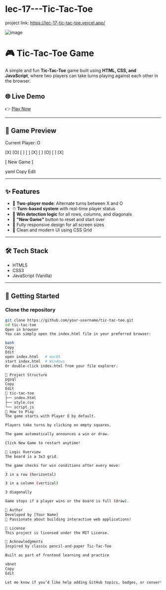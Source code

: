 # lec-17---Tic-Tac-Toe

project link: https://lec-17-tic-tac-toe.vercel.app/


![image](https://github.com/user-attachments/assets/0c27dedd-43c6-465c-bfc8-c4830274198f)


# 🎮 Tic-Tac-Toe Game

A simple and fun **Tic-Tac-Toe** game built using **HTML, CSS, and JavaScript**, where two players can take turns playing against each other in the browser.

## 🌐 Live Demo

👉 [Play Now](https://lec-17-tic-tac-toe.vercel.app/)

---

## 🎯 Game Preview

Current Player: O

[X] [O] [ ]
[ ] [X] [ ]
[O] [ ] [X]

[ New Game ]

yaml
Copy
Edit

---

## ✨ Features

- 🎲 **Two-player mode**: Alternate turns between X and O
- ⏱ **Turn-based system** with real-time player status
- 🧠 **Win detection logic** for all rows, columns, and diagonals
- 🔁 **"New Game"** button to reset and start over
- 📱 Fully responsive design for all screen sizes
- 🎨 Clean and modern UI using CSS Grid

---

## 🛠️ Tech Stack

- HTML5
- CSS3
- JavaScript (Vanilla)

---

## 🚀 Getting Started

### Clone the repository

```bash
git clone https://github.com/your-username/tic-tac-toe.git
cd tic-tac-toe
Open in browser
You can simply open the index.html file in your preferred browser:

bash
Copy
Edit
open index.html   # macOS
start index.html  # Windows
Or double-click index.html from your file explorer.

📂 Project Structure
pgsql
Copy
Edit
📁 tic-tac-toe
├── index.html
├── style.css
└── script.js
🎉 How to Play
The game starts with Player O by default.

Players take turns by clicking on empty squares.

The game automatically announces a win or draw.

Click New Game to restart anytime!

🧠 Logic Overview
The board is a 3x3 grid.

The game checks for win conditions after every move:

3 in a row (horizontal)

3 in a column (vertical)

3 diagonally

Game stops if a player wins or the board is full (draw).

👤 Author
Developed by [Your Name]
🚀 Passionate about building interactive web applications!

📄 License
This project is licensed under the MIT License.

🙌 Acknowledgments
Inspired by classic pencil-and-paper Tic-Tac-Toe

Built as part of frontend learning and practice

vbnet
Copy
Edit

Let me know if you’d like help adding GitHub topics, badges, or converting it into a React-based version.








